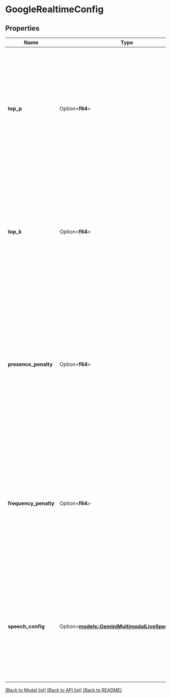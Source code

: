 # GoogleRealtimeConfig

## Properties

Name | Type | Description | Notes
------------ | ------------- | ------------- | -------------
**top_p** | Option<**f64**> | This is the nucleus sampling parameter that controls the cumulative probability of tokens considered during text generation. Only applicable with the Gemini Flash 2.0 Multimodal Live API. | [optional]
**top_k** | Option<**f64**> | This is the top-k sampling parameter that limits the number of highest probability tokens considered during text generation. Only applicable with the Gemini Flash 2.0 Multimodal Live API. | [optional]
**presence_penalty** | Option<**f64**> | This is the presence penalty parameter that influences the model's likelihood to repeat information by penalizing tokens based on their presence in the text. Only applicable with the Gemini Flash 2.0 Multimodal Live API. | [optional]
**frequency_penalty** | Option<**f64**> | This is the frequency penalty parameter that influences the model's likelihood to repeat tokens by penalizing them based on their frequency in the text. Only applicable with the Gemini Flash 2.0 Multimodal Live API. | [optional]
**speech_config** | Option<[**models::GeminiMultimodalLiveSpeechConfig**](GeminiMultimodalLiveSpeechConfig.md)> | This is the speech configuration object that defines the voice settings to be used for the model's speech output. Only applicable with the Gemini Flash 2.0 Multimodal Live API. | [optional]

[[Back to Model list]](../README.md#documentation-for-models) [[Back to API list]](../README.md#documentation-for-api-endpoints) [[Back to README]](../README.md)


